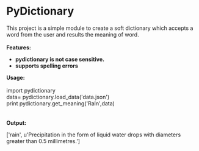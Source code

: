 # PyDictionary
This project is a simple module to create a soft dictionary which accepts a word from the user and results the meaning of word.<br>
<b><br>Features:<br><ul><li>pydictionary is not case sensitive.<li>supports spelling errors<br></ul></b>

<b>Usage:</b><br><br>
import pydictionary
<br>
data= pydictionary.load_data('data.json')
<br>
print pydictionary.get_meaning('RaIn',data)
<br>
<br>
<b><br>Output:</b><br>
<p>['rain', u'Precipitation in the form of liquid water drops with diameters greater than 0.5 millimetres.']</p>
     
    
